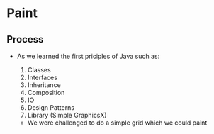 # Paint

## Process

- As we learned the first priciples of Java such as:

   1. Classes
   2. Interfaces
   3. Inheritance   
   4. Composition
   5. IO
   6. Design Patterns
   7. Library (Simple GraphicsX)

   - We were challenged to do a simple grid 
which we could paint

